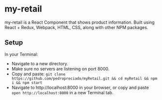 # my-retail

my-retail is a React Component that shows product information. Built using React + Redux, Webpack, HTML, CSS, along with other NPM packages. 

## Setup

In your Terminal:

+ Navigate to a new directory.
+ Make sure no servers are listening on port 8000.
+ Copy and paste:
`git clone https://github.com/pedropreciado/myRetail.git && cd myRetail && npm i && npm start`
+ Navigate to http://localhost:8000 in your browser, or copy and paste `open http://localhost:8000` in a new Terminal tab.  